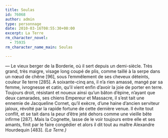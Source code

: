 ```yaml
---
title: Soulas
id: 76068
author: admin
type: personnage
date: 2010-03-16T08:55:30+00:00
excerpt: La Terre
rm_character_novel:
  - 75935
rm_character_name_main: Soulas

---
```

— Le vieux berger de la Borderie, où il sert depuis un demi-siècle. Très grand, très maigre, visage long coupé de plis, comme taillé à la serpe dans un nœud de chêne [96], sous l&rsquo;emmêlement de ses cheveux déteints, couleur île terre [285]. A soixante-cinq ans, il n&rsquo;a rien amassé, mangé par sa femme, ivrognesse et catin, qu&rsquo;il vient enfin d&rsquo;avoir la joie de porter en terre. Toujours droit, résistant et noueux ainsi qu&rsquo;un bâton d&rsquo;épine, n&rsquo;ayant que deux camarades, ses chiens Empereur et Massacre, il s&rsquo;est tait une ennemie de Jacqueline Cornet, qu&rsquo;il exècre, d&rsquo;une haine d&rsquo;ancien serviteur jaloux, révolté par la rapide fortune de cette dernière venue. Il évite tout conflit, et se tait dans la peur d&rsquo;être jeté dehors comme une vieille bête infirme [287]. Mais la Cognette, lasse de le voir toujours entre elle et ses amants, finit par le faire congédier et alors il dit tout au maître Alexandre Hourdequin [483]. _(La Terre.)_